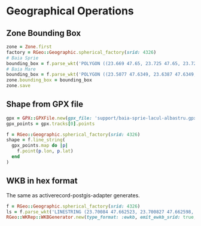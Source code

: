 # Geographical Operations

## Zone Bounding Box

```ruby
zone = Zone.first
factory = RGeo::Geographic.spherical_factory(srid: 4326)
# Baia Sprie
bounding_box = f.parse_wkt('POLYGON ((23.669 47.65, 23.725 47.65, 23.725 47.674, 23.669 47.674, 23.669 47.65))')
# Baia Mare
bounding_box = f.parse_wkt('POLYGON ((23.5077 47.6349, 23.6387 47.6349, 23.6387 47.7202, 23.5077 47.7202, 23.5077 47.6349))')
zone.bounding_box = bounding_box
zone.save
```

## Shape from GPX file

```ruby
gpx = GPX::GPXFile.new(gpx_file: 'support/baia-sprie-lacul-albastru.gpx')
gpx_points = gpx.tracks[0].points

f = RGeo::Geographic.spherical_factory(srid: 4326)
shape = f.line_string(
  gpx_points.map do |p|
    f.point(p.lon, p.lat)
  end
)
```

## WKB in hex format

The same as activerecord-postgis-adapter generates.

```ruby
f = RGeo::Geographic.spherical_factory(srid: 4326)
ls = f.parse_wkt('LINESTRING (23.70084 47.662523, 23.700827 47.662598, 23.700791 47.662778)')
RGeo::WKRep::WKBGenerator.new(type_format: :ewkb, emit_ewkb_srid: true, hex_format: true).generate(ls)
```
